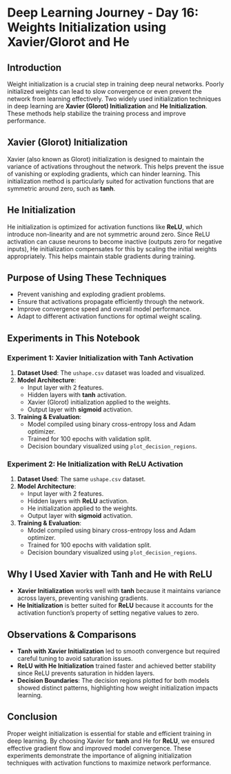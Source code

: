 # Deep Learning Journey - Day 16: Weights Initialization using Xavier/Glorot and He

## Introduction
Weight initialization is a crucial step in training deep neural networks. Poorly initialized weights can lead to slow convergence or even prevent the network from learning effectively. Two widely used initialization techniques in deep learning are **Xavier (Glorot) Initialization** and **He Initialization**. These methods help stabilize the training process and improve performance.

## Xavier (Glorot) Initialization
Xavier (also known as Glorot) initialization is designed to maintain the variance of activations throughout the network. This helps prevent the issue of vanishing or exploding gradients, which can hinder learning. This initialization method is particularly suited for activation functions that are symmetric around zero, such as **tanh**.

## He Initialization
He initialization is optimized for activation functions like **ReLU**, which introduce non-linearity and are not symmetric around zero. Since ReLU activation can cause neurons to become inactive (outputs zero for negative inputs), He initialization compensates for this by scaling the initial weights appropriately. This helps maintain stable gradients during training.

## Purpose of Using These Techniques
- Prevent vanishing and exploding gradient problems.
- Ensure that activations propagate efficiently through the network.
- Improve convergence speed and overall model performance.
- Adapt to different activation functions for optimal weight scaling.

## Experiments in This Notebook

### Experiment 1: Xavier Initialization with Tanh Activation
1. **Dataset Used**: The `ushape.csv` dataset was loaded and visualized.
2. **Model Architecture**:
   - Input layer with 2 features.
   - Hidden layers with **tanh** activation.
   - Xavier (Glorot) initialization applied to the weights.
   - Output layer with **sigmoid** activation.
3. **Training & Evaluation**:
   - Model compiled using binary cross-entropy loss and Adam optimizer.
   - Trained for 100 epochs with validation split.
   - Decision boundary visualized using `plot_decision_regions`.

### Experiment 2: He Initialization with ReLU Activation
1. **Dataset Used**: The same `ushape.csv` dataset.
2. **Model Architecture**:
   - Input layer with 2 features.
   - Hidden layers with **ReLU** activation.
   - He initialization applied to the weights.
   - Output layer with **sigmoid** activation.
3. **Training & Evaluation**:
   - Model compiled using binary cross-entropy loss and Adam optimizer.
   - Trained for 100 epochs with validation split.
   - Decision boundary visualized using `plot_decision_regions`.

## Why I Used Xavier with Tanh and He with ReLU
- **Xavier Initialization** works well with **tanh** because it maintains variance across layers, preventing vanishing gradients.
- **He Initialization** is better suited for **ReLU** because it accounts for the activation function’s property of setting negative values to zero.

## Observations & Comparisons
- **Tanh with Xavier Initialization** led to smooth convergence but required careful tuning to avoid saturation issues.
- **ReLU with He Initialization** trained faster and achieved better stability since ReLU prevents saturation in hidden layers.
- **Decision Boundaries**: The decision regions plotted for both models showed distinct patterns, highlighting how weight initialization impacts learning.

## Conclusion
Proper weight initialization is essential for stable and efficient training in deep learning. By choosing Xavier for **tanh** and He for **ReLU**, we ensured effective gradient flow and improved model convergence. These experiments demonstrate the importance of aligning initialization techniques with activation functions to maximize network performance.

